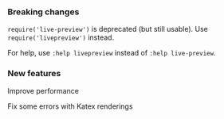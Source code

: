### Breaking changes
`require('live-preview')` is deprecated (but still usable). Use `require('livepreview')` instead. 

For help, use `:help livepreview` instead of `:help live-preview`.

### New features

Improve performance

Fix some errors with Katex renderings
